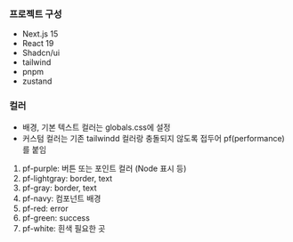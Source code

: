 ### 프로젝트 구성

- Next.js 15
- React 19
- Shadcn/ui
- tailwind
- pnpm
- zustand

### 컬러

- 배경, 기본 텍스트 컬러는 globals.css에 설정
- 커스텀 컬러는 기존 tailwindd 컬러랑 충돌되지 않도록 접두어 pf(performance)를 붙임

1. pf-purple: 버튼 또는 포인트 컬러 (Node 표시 등)
2. pf-lightgray: border, text
3. pf-gray: border, text
4. pf-navy: 컴포넌트 배경
5. pf-red: error
6. pf-green: success
7. pf-white: 흰색 필요한 곳
